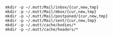 		mkdir -p ~/.mutt/Mail/inbox/{cur,new,tmp}
		mkdir -p ~/.mutt/Mail/mbox/{cur,new,tmp}
		mkdir -p ~/.mutt/Mail/postponed/{cur,new,tmp}
		mkdir -p ~/.mutt/Mail/sent/{cur,new,tmp}
		mkdir -p ~/.mutt/cache/bodies/*
		mkdir -p ~/.mutt/cache/headers/*
